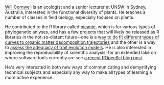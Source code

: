 [Will Cornwell](http://willcornwell.org) is an ecologist and a senior lecturer at UNSW in Sydney, Australia, interested in the functional diversity of plants.  He teaches a number of classes in field biology, especially focused on plants.  

He contributed to the R library called [picante](http://cran.r-project.org/web/packages/picante/picante.pdf), which is for various types of phylogenetic anlyses, and has a few projects that will likely be released as R libraries in the not-so-distant future--one is a [way to do fit different types of curves to organic matter decomposition trajectories](https://github.com/cornwell-lab-unsw/litterFitter) and the other is a way to [assess the adequacy of trait evolution models](https://github.com/richfitz/modeladequacy).  He is also interested in improving the reproducibility of scientific analysis; for an extended take on where software tools currently are see [a recent ROpenSci blog post](http://ropensci.org/blog/2014/06/09/reproducibility/).  

He's very interested in both new ways of communicating and demystifying technical subjects and especially any way to make all types of learning a more active experience.
